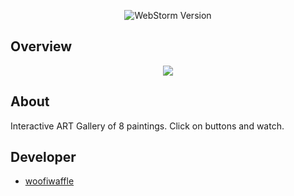 <p align="center">
<img src = "https://img.shields.io/badge/Engine-WebStorm%202022.3.2-blue" alt="WebStorm Version">
</p>


## Overview
<p align="center">
<img src="https://github.com/woofiwaffle/artGallery/assets/101402419/3f5c052f-cb3c-455d-843d-16802a7e7ae6"
</p>
  

## About

Interactive ART Gallery of 8 paintings.
Click on buttons and watch.

## Developer

* [woofiwaffle](https://github.com/woofiwaffle)
